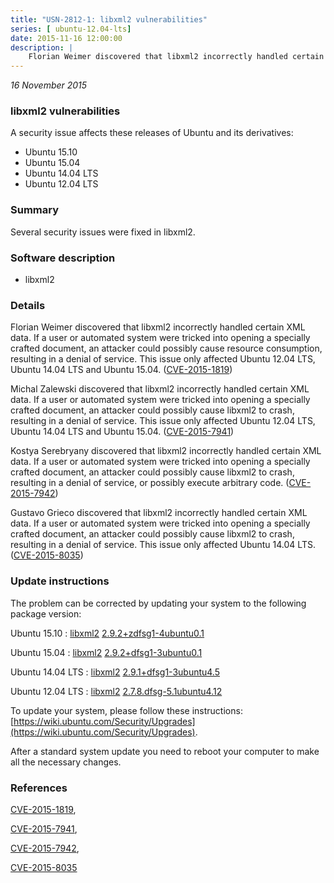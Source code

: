 ```yaml
---
title: "USN-2812-1: libxml2 vulnerabilities"
series: [ ubuntu-12.04-lts]
date: 2015-11-16 12:00:00
description: |
    Florian Weimer discovered that libxml2 incorrectly handled certain XML data. If a user or automated system were tricked into opening a specially crafted document, an attacker could possibly cause resource consumption, resulting in a denial of service. This issue only affected Ubuntu 12.04 LTS, Ubuntu 14.04 LTS and Ubuntu 15.04. ([CVE-2015-1819](http://people.ubuntu.com/~ubuntu-security/cve/CVE-2015-1819))
--- 
```

 
 

*16 November 2015*

### libxml2 vulnerabilities

A security issue affects these releases of Ubuntu and its derivatives:

* Ubuntu 15.10
* Ubuntu 15.04
* Ubuntu 14.04 LTS
* Ubuntu 12.04 LTS

### Summary

Several security issues were fixed in libxml2. 

### Software description

* libxml2 

### Details

Florian Weimer discovered that libxml2 incorrectly handled certain XML data. If a user or automated system were tricked into opening a specially crafted document, an attacker could possibly cause resource consumption, resulting in a denial of service. This issue only affected Ubuntu 12.04 LTS, Ubuntu 14.04 LTS and Ubuntu 15.04. ([CVE-2015-1819](http://people.ubuntu.com/~ubuntu-security/cve/CVE-2015-1819))

Michal Zalewski discovered that libxml2 incorrectly handled certain XML data. If a user or automated system were tricked into opening a specially crafted document, an attacker could possibly cause libxml2 to crash, resulting in a denial of service. This issue only affected Ubuntu 12.04 LTS, Ubuntu 14.04 LTS and Ubuntu 15.04. ([CVE-2015-7941](http://people.ubuntu.com/~ubuntu-security/cve/CVE-2015-7941))

Kostya Serebryany discovered that libxml2 incorrectly handled certain XML data. If a user or automated system were tricked into opening a specially crafted document, an attacker could possibly cause libxml2 to crash, resulting in a denial of service, or possibly execute arbitrary code. ([CVE-2015-7942](http://people.ubuntu.com/~ubuntu-security/cve/CVE-2015-7942))

Gustavo Grieco discovered that libxml2 incorrectly handled certain XML data. If a user or automated system were tricked into opening a specially crafted document, an attacker could possibly cause libxml2 to crash, resulting in a denial of service. This issue only affected Ubuntu 14.04 LTS. ([CVE-2015-8035](http://people.ubuntu.com/~ubuntu-security/cve/CVE-2015-8035)) 

### Update instructions

The problem can be corrected by updating your system to the following package version:

Ubuntu 15.10
 : [libxml2](https://launchpad.net/ubuntu/+source/libxml2) <span> [2.9.2+zdfsg1-4ubuntu0.1](https://launchpad.net/ubuntu/+source/libxml2/2.9.2+zdfsg1-4ubuntu0.1) </span> 

Ubuntu 15.04
 : [libxml2](https://launchpad.net/ubuntu/+source/libxml2) <span> [2.9.2+dfsg1-3ubuntu0.1](https://launchpad.net/ubuntu/+source/libxml2/2.9.2+dfsg1-3ubuntu0.1) </span> 

Ubuntu 14.04 LTS
 : [libxml2](https://launchpad.net/ubuntu/+source/libxml2) <span> [2.9.1+dfsg1-3ubuntu4.5](https://launchpad.net/ubuntu/+source/libxml2/2.9.1+dfsg1-3ubuntu4.5) </span> 

Ubuntu 12.04 LTS
 : [libxml2](https://launchpad.net/ubuntu/+source/libxml2) <span> [2.7.8.dfsg-5.1ubuntu4.12](https://launchpad.net/ubuntu/+source/libxml2/2.7.8.dfsg-5.1ubuntu4.12) </span> 

To update your system, please follow these instructions: [https://wiki.ubuntu.com/Security/Upgrades](https://wiki.ubuntu.com/Security/Upgrades).

After a standard system update you need to reboot your computer to make all the necessary changes. 

### References

 
 [CVE-2015-1819](http://people.ubuntu.com/~ubuntu-security/cve/CVE-2015-1819), 

 [CVE-2015-7941](http://people.ubuntu.com/~ubuntu-security/cve/CVE-2015-7941), 

 [CVE-2015-7942](http://people.ubuntu.com/~ubuntu-security/cve/CVE-2015-7942), 

 [CVE-2015-8035](http://people.ubuntu.com/~ubuntu-security/cve/CVE-2015-8035)
 

